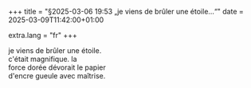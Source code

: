 +++
title = "§2025-03-06 19:53 „je viens de brûler une étoile…“"
date = 2025-03-09T11:42:00+01:00

extra.lang = "fr"
+++

je viens de brûler une étoile. \
c'était magnifique. la         \
force dorée dévorait le papier \
d'encre gueule avec maîtrise.
